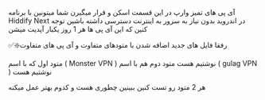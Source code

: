 آی پی های تمیز وارپ در این قسمت اسکن و قرار میگیرن
شما میتونین با برنامه Hiddify Next در اندروید بدون نیاز به سرور به اینترنت دسترسی داشته باشین
توجه کنین که این آی پی ها هر 1 روز یکبار آپدیت میشن

✅❇️رفقا فایل های جدید اضافه شدن با متودهای متفاوت و آی پی های متفاوت

متود اول که با اسم ( Monster VPN ) نوشتیم هست
متود دوم هم با اسم ( gulag VPN ) نوشتیم هست

هر 2 متود رو تست کنین ببینین چطوری هست و کدوم بهتر عمل میکنه

